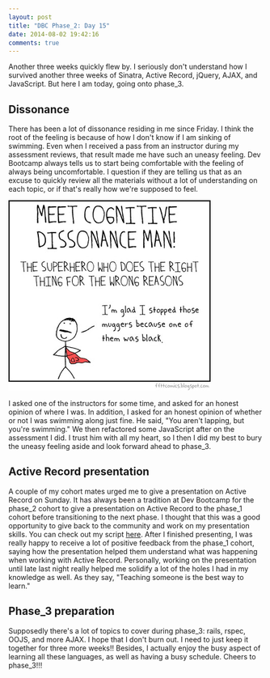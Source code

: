 ```yaml
---
layout: post
title: "DBC Phase_2: Day 15"
date: 2014-08-02 19:42:16
comments: true
---
```


Another three weeks quickly flew by. I seriously don't understand how I survived another three weeks of Sinatra, Active Record, jQuery, AJAX, and JavaScript. But here I am today, going onto phase_3.

## Dissonance

There has been a lot of dissonance residing in me since Friday. I think the root of the feeling is because of how I don't know if I am sinking of swimming. Even when I received a pass from an instructor during my assessment reviews, that result made me have such an uneasy feeling. Dev Bootcamp always tells us to start being comfortable with the feeling of always being uncomfortable. I question if they are telling us that as an excuse to quickly review all the materials without a lot of understanding on each topic, or if that's really how we're supposed to feel.

![alt text](/assets/img/dissonance.jpg "Cognitive dissonance man")

I asked one of the instructors for some time, and asked for an honest opinion of where I was. In addition, I asked for an honest opinion of whether or not I was swimming along just fine. He said, "You aren't lapping, but you're swimming." We then refactored some JavaScript after on the assessment I did. I trust him with all my heart, so I then I did my best to bury the uneasy feeling aside and look forward ahead to phase_3.

## Active Record presentation

A couple of my cohort mates urged me to give a presentation on Active Record on Sunday. It has always been a tradition at Dev Bootcamp for the phase_2 cohort to give a presentation on Active Record to the phase_1 cohort before transitioning to the next phase. I thought that this was a good opportunity to give back to the community and work on my presentation skills. You can check out my script [here](http://juliusjung.info/2014/08/02/introduction-to-active-record/). After I finished presenting, I was really happy to receive a lot of positive feedback from the phase_1 cohort, saying how the presentation helped them understand what was happening when working with Active Record. Personally, working on the presentation until late last night really helped me solidify a lot of the holes I had in my knowledge as well. As they say, "Teaching someone is the best way to learn."

## Phase_3 preparation

Supposedly there's a lot of topics to cover during phase_3: rails, rspec, OOJS, and more AJAX. I hope that I don't burn out. I need to just keep it together for three more weeks!! Besides, I actually enjoy the busy aspect of learning all these languages, as well as having a busy schedule. Cheers to phase_3!!!